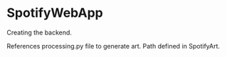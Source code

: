 # SpotifyWebApp

Creating the backend.

References processing.py file to generate art. Path defined in SpotifyArt.
